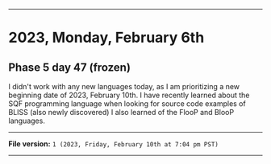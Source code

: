 
***

# 2023, Monday, February 6th

## Phase 5 day 47 (frozen)

I didn't work with any new languages today, as I am prioritizing a new beginning date of 2023, February 10th. I have recently learned about the SQF programming language when looking for source code examples of BLISS (also newly discovered) I also learned of the FlooP and BlooP languages.

<!-- Today wasn't planned to be a development day for new repositories. I am taking a temporary break from it to work on other projects. If I can gather more languages, I might start phase 4 (2022) earlier. <!-- Work is being done to get the [`Learn`](https://github.com/seanpm2001/Learn/) repository back up to date, as I couldn't keep up in the last 3 days of phase 3 of 2022. The current phase finished yesterday (2022, Tuesday, November 29th) new repositories are expected to start being created at an unknown time in 2022 December. !--> 

<!-- This is the end of phase 4 (2022) of the acceleration project for `seanpm2001/Learn`. !-->

***

**File version:** `1 (2023, Friday, February 10th at 7:04 pm PST)`

***
